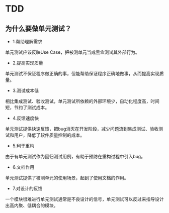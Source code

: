# TDD

## 为什么要做单元测试？
* 1.帮助理解需求

单元测试应该反映Use Case，把被测单元当成黑盒测试其外部行为。

* 2.提高实现质量

单元测试不保证程序做正确的事，但能帮助保证程序正确地做事，从而提高实现质量。

* 3.测试成本低

相比集成测试、验收测试，单元测试所依赖的外部环境少，自动化程度高，时间短，节约了测试成本。

* 4.反馈速度快

单元测试提供快速反馈，把bug消灭在开发阶段，减少问题流到集成测试、验收测试和用户，降低了软件质量控制的成本。

* 5.利于重构

由于有单元测试作为回归测试用例，有助于预防在重构过程中引入bug。

* 6.文档作用

单元测试提供了被测单元的使用场景，起到了使用文档的作用。

* 7.对设计的反馈

一个模块很难进行单元测试通常是不良设计的信号，单元测试可以反过来指导设计出高内聚、低耦合的模块。

